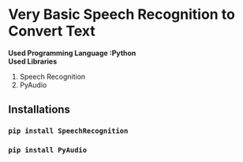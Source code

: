 # Very Basic Speech Recognition to Convert Text
<b>Used Programming Language :Python</b><br>
<b>Used Libraries</b>
<ol>
 <li>Speech Recognition</li>
 <li>PyAudio</li>
</ol>
<h2>Installations</h2>
<h3><code>pip install SpeechRecognition</code></h3>
<h3><code>pip install PyAudio</code></h3>
